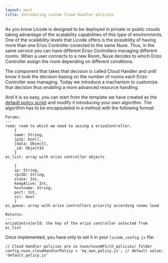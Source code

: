 ```yaml
--- 
layout: post 
title: Introducing custom Cloud Handler policies
--- 
```


As you know Licode is designed to be deployed in private or public clouds taking advantage of the scalability capabilities of this type of environments. One of the scalability levels that Licode offers is the possibility of having more than one Erizo Controller conected to the same Nuve. Thus, in the same service you can have different Erizo Controllers managing different rooms. When a user connects to a new Room, Nuve decides to which Erizo Controller assign the room depending on different conditions. 

The component that takes that decision is called Cloud Handler and until know it took the decision basing on the number of rooms each Erizo Controller was managing. Today we introduce a machanism to customize that decision thus enabling a more advanced resource handling. 

And it is so easy, you can start from the template we have created as the [default policy script](https://github.com/ging/licode/blob/master/nuve/nuveAPI/ch_policies/default_policy.js) and modify it introducing your own algorithm. The algorithm has to be encapsulated in a method with the following format: 


	Params:
	---
	room: room to which we need to assing a erizoController.
		{
		name: String, 
		[p2p: bool], 
		[data: Object], 
		_id: ObjectId
		}
	ec_list: array with erizo controller objects
		
		{
        ip: String,
        rpcID: String,
        state: Int,
        keepAlive: Int,
        hostname: String,
        port: Int,
        ssl: bool
    	}
    ec_queue: array with erizo controllers priority according rooms load

	Returns:
	---
	erizoControlerId: the key of the erizo controller selected from ec_list


Once implemented, you have only to set it in your <code>licode_config.js</code> file:

	// Cloud Handler policies are in nuve/nuveAPI/ch_policies/ folder
	config.nuve.cloudHandlerPolicy = 'my_own_policy.js'; // default value: 'default_policy.js'
